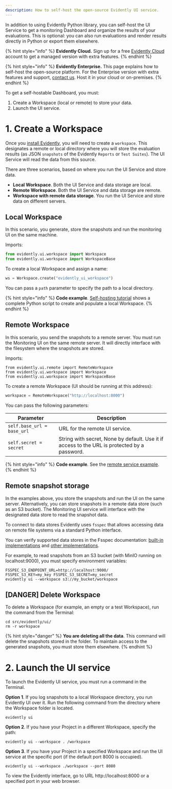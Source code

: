 ```yaml
---
description: How to self-host the open-source Evidently UI service.
---
```


In addition to using Evidently Python library, you can self-host the UI Service to get a monitoring Dashboard and organize the results of your evaluations. This is optional: you can also run evaluations and render results directly in Python or export them elsewhere.

{% hint style="info" %}
**Evidently Cloud.** Sign up for a free [Evidently Cloud](cloud_account.md) account to get a managed version with extra features.
{% endhint %}

{% hint style="info" %}
**Evidently Enterprise.** This page explains how to self-host the open-source platform. For the Enterprise version with extra features and support, [contact us](https://www.evidentlyai.com/get-demo). Host it in your cloud or on-premises.
{% endhint %}

To get a self-hostable Dashboard, you must:
1. Create a Workspace (local or remote) to store your data.
2. Launch the UI service.

# 1. Create a Workspace

Once you [install Evidently](install-evidently.md), you will need to create a `workspace`. This designates a remote or local directory where you will store the evaluation results (as JSON `snapshots` of the Evidently `Reports` or `Test Suites`). The UI Service will read the data from this source. 

There are three scenarios, based on where you run the UI Service and store data. 
* **Local Workspace**. Both the UI Service and data storage are local.
* **Remote Workspace**. Both the UI Service and data storage are remote.
* **Workspace with remote data storage**. You run the UI Service and store data on different servers.

## Local Workspace

In this scenario, you generate, store the snapshots and run the monitoring UI on the same machine.

Imports:
```python
from evidently.ui.workspace import Workspace
from evidently.ui.workspace import WorkspaceBase
```

To create a local Workspace and assign a name:

```python
ws = Workspace.create("evidently_ui_workspace")
```

You can pass a `path` parameter to specify the path to a local directory.

{% hint style="info" %}
**Code example**. [Self-hosting tutorial](../examples/tutorial-monitoring.md) shows a complete Python script to create and populate a local Workspace.
{% endhint %}

## Remote Workspace

In this scenario, you send the snapshots to a remote server. You must run the Monitoring UI on the same remote server. It will directly interface with the filesystem where the snapshots are stored.

Imports:

```
from evidently.ui.remote import RemoteWorkspace
from evidently.ui.workspace import Workspace
from evidently.ui.workspace import WorkspaceBase
```

To create a remote Workspace (UI should be running at this address):

```python
workspace = RemoteWorkspace("http://localhost:8000")
```

You can pass the following parameters:

| Parameter | Description |
|---|---|
| `self.base_url = base_url` | URL for the remote UI service. |
| `self.secret = secret` | String with secret, None by default. Use it if access to the URL is protected by a password. |

{% hint style="info" %}
**Code example**. See the [remote service example](https://github.com/evidentlyai/evidently/tree/main/examples/service).
{% endhint %}

## Remote snapshot storage

In the examples above, you store the snapshots and run the UI on the same server. Alternatively, you can store snapshots in a remote data store (such as an S3 bucket). The Monitoring UI service will interface with the designated data store to read the snapshot data.

To connect to data stores Evidently uses `fsspec` that allows accessing data on remote file systems via a standard Python interface. 

You can verify supported data stores in the Fsspec documentation: [built-in implementations](https://filesystem-spec.readthedocs.io/en/latest/api.html#built-in-implementations) and [other implementations](https://filesystem-spec.readthedocs.io/en/latest/api.html#other-known-implementations).

For example, to read snapshots from an S3 bucket (with MinIO running on localhost:9000), you must specify environment variables:

```
FSSPEC_S3_ENDPOINT_URL=http://localhost:9000/
FSSPEC_S3_KEY=my_key FSSPEC_S3_SECRET=my_secret
evidently ui --workspace s3://my_bucket/workspace
```

## [DANGER] Delete Workspace

To delete a Workspace (for example, an empty or a test Workspace), run the command from the Terminal:

```
cd src/evidently/ui/
rm -r workspace
```

{% hint style="danger" %}
**You are deleting all the data**. This command will delete the snapshots stored in the folder. To maintain access to the generated snapshots, you must store them elsewhere.
{% endhint %}

# 2. Launch the UI service

To launch the Evidently UI service, you must run a command in the Terminal.

**Option 1**. If you log snapshots to a local Workspace directory, you run Evidently UI over it. Run the following command from the directory where the Workspace folder is located.

```
evidently ui
```

**Option 2**. If you have your Project in a different Workspace, specify the path:

```
evidently ui --workspace . /workspace
```

**Option 3**. If you have your Project in a specified Workspace and run the UI service at the specific port (if the default port 8000 is occupied).

```
evidently ui --workspace ./workspace --port 8080
```

To view the Evidently interface, go to URL http://localhost:8000 or a specified port in your web browser.

